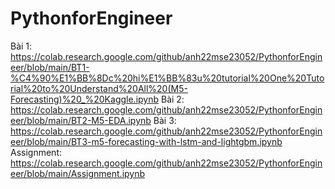 # PythonforEngineer

Bài 1: https://colab.research.google.com/github/anh22mse23052/PythonforEngineer/blob/main/BT1-%C4%90%E1%BB%8Dc%20hi%E1%BB%83u%20tutorial%20One%20Tutorial%20to%20Understand%20All%20(M5-Forecasting)%20_%20Kaggle.ipynb
Bài 2: https://colab.research.google.com/github/anh22mse23052/PythonforEngineer/blob/main/BT2-M5-EDA.ipynb
Bài 3: https://colab.research.google.com/github/anh22mse23052/PythonforEngineer/blob/main/BT3-m5-forecasting-with-lstm-and-lightgbm.ipynb
Assignment: https://colab.research.google.com/github/anh22mse23052/PythonforEngineer/blob/main/Assignment.ipynb
